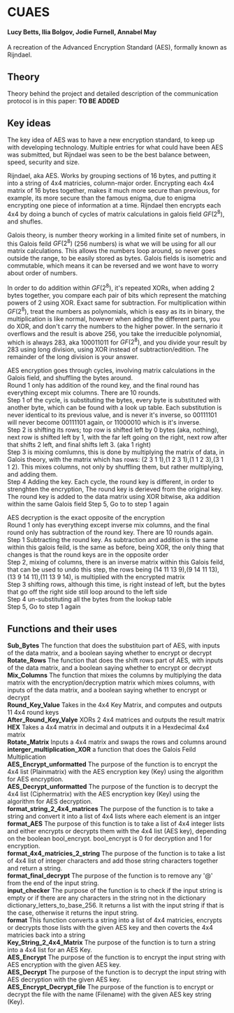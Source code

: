 # CUAES
#### Lucy Betts, Ilia Bolgov, Jodie Furnell, Annabel May
A recreation of the Advanced Encryption Standard (AES), formally known as Rijndael.

## Theory

Theory behind the project and detailed description of the communication protocol is in this paper: **TO BE ADDED**

## Key ideas

The key idea of AES was to have a new encryption standard, to keep up with developing technology. Multiple entries for what could have been AES was submitted, but Rijndael was seen to be the best balance between, speed, security and size.

Rijndael, aka AES. Works by grouping sections of 16 bytes, and putting it into a string of 4x4 matricies, column-major order. 
Encrypting each 4x4 matrix of 16 bytes together, makes it much more secure than previous, for example, its more secure than the famous enigma, due to enigma encrypting one piece of information at a time.
Rijndael then encrypts each 4x4 by doing a bunch of cycles of matrix calculations in galois field $GF(2^8)$, and shufles.

Galois theory, is number theory working in a limited finite set of numbers, in this Galois feild $GF(2^8)$ (256 numbers) is what we will be using for all our matrix calculations. 
This allows the numbers loop around, so never goes outside the range, to be easily stored as bytes. 
Galois fields is isometric and commutable, which means it can be reversed and we wont have to worry about order of numbers.

In order to do addition within $GF(2^8)$, it's repeated XORs, when adding 2 bytes together, you compare each pair of bits which represent the matching powers of 2 using XOR. Exact same for subtraction.
For multiplication within $GF(2^8)$, treat the numbers as polynomials, which is easy as its in binary, the multiplication is like normal, however when adding the different parts, you do XOR, and don't carry the numbers to the higher power. In the sernario it overflows and the result is above 256, you take the irreducible polynomial, which is always 283, aka 100011011 for $GF(2^8)$, and you divide your result by 283 using long division, using XOR instead of subtraction/edition. The remainder of the long division is your answer.

AES encryption goes through cycles, involving matrix calculations in the Galois field, and shuffling the bytes around.<br />
Round 1 only has addition of the round key, and the final round has everything except mix columns. There are 10 rounds.<br />
Step 1 of the cycle, is substituting the bytes, every byte is substituted with another byte, which can be found with a look up table. Each substitution is never identical to its previous value, and is never it's inverse, so 00111101 will never become 00111101 again, or 11000010 which is it's inverse.<br />
Step 2 is shifting its rows; top row is shifted left by 0 bytes (aka, nothing), next row is shifted left by 1, with the far left going on the right, next row after that shifts 2 left, and final shifts left 3. (aka 1 right)<br />
Step 3 is mixing comlumns, this is done by multiplying the matrix of data, in Galois theory, with the matrix which has rows: (2 3 1 1),(1 2 3 1),(1 1 2 3),(3 1 1 2). This mixes columns, not only by shuffling them, but rather multiplying, and adding them.<br />
Step 4 Adding the key. Each cycle, the round key is different, in order to strenghten the encryption, The round key is derieved from the original key. The round key is added to the data matrix using XOR bitwise, aka addition within the same Galois field
Step 5, Go to to step 1 again

AES decryption is the exact opposite of the encryption<br />
Round 1 only has everything except inverse mix columns, and the final round only has subtraction of the round key. There are 10 rounds again.<br />
Step 1 Subtracting the round key. As subtraction and addition is the same within this galois feild, is the same as before, being XOR, the only thing that changes is that the round keys are in the opposite order<br />
Step 2, mixing of columns, there is an inverse matrix within this Galois feild, that can be used to undo this step, the rows being (14 11 13 9),(9 14 11 13),(13 9 14 11),(11 13 9 14), is multiplied with the encrypted matrix<br />
Step 3 shifting rows, although this time, is right instead of left, but the bytes that go off the right side still loop around to the left side<br />
Step 4 un-substituting all the bytes from the lookup table<br />
Step 5, Go to step 1 again

## Functions and their uses

**Sub_Bytes** The function that does the substituion part of AES, with inputs of the data matrix, and a boolean saying whether to encrypt or decrypt<br />
**Rotate_Rows** The function that does the shift rows part of AES, with inputs of the data matrix, and a boolean saying whether to encrypt or decrypt<br />
**Mix_Columns** The function that mixes the columns by multiplying the data matrix with the encryption/decryption matrix which mixes columns, with inputs of the data matrix, and a boolean saying whether to encrypt or decrypt<br />
**Round_Key_Value** Takes in the 4x4 Key Matrix, and computes and outputs 11 4x4 round keys<br />
**After_Round_Key_Valye** XORs 2 4x4 matrices and outputs the result matrix<br />
**HEX** Takes a 4x4 matrix in decimal and outputs it in a Hexdecimal 4x4 matrix<br />
**Rotate_Matrix** Inputs a 4x4 matrix and swaps the rows and columns around<br />
**interger_multiplication_XOR** a function that does the Galois Feild Multiplication<br />
**AES_Encrypt_unformatted** The purpose of the function is to encrypt the 4x4 list (Plainmatrix) with the AES encryption key (Key) using the algorithm for AES encryption.<br /> 
**AES_Decrypt_unformatted** The purpose of the function is to decrypt the 4x4 list (Ciphermatrix) with the AES encryption key (Key) using the algorithm for AES decryption.<br /> 
**format_string_2_4x4_matrices** The purpose of the function is to take a string and convert it into a list of 4x4 lists where each element is an intger<br />
**format_AES** The purpose of this function is to take a list of 4x4 integer lists and either encrypts or decrypts them with the 4x4 list (AES key), depending on the boolean bool_encrypt.
bool_encrypt is 0 for decryption and 1 for encryption.<br />
**format_4x4_matricies_2_string** The purpose of the function is to take a list of 4x4 list of integer characters and add those string characters together and return a string.<br />
**format_final_decrypt** The purpose of the function is to remove any '@' from the end of the input string.<br />
**input_checker** The purpose of the function is to check if the input string is empty or if there are any characters in the string not in the dictionary dictionary_letters_to_base_256. It returns a list with the input string if that is the case, otherwise it returns the input string.<br />
**format** This function converts a string into a list of 4x4 matricies, encrypts or decrypts those lists with the given AES key and then coverts the 4x4 matricies back into a string<br />
**Key_String_2_4x4_Matrix** The purpose of the function is to turn a string into a 4x4 list for an AES Key.<br />
**AES_Encrypt** The purpose of the function is to encrypt the input string with AES encryption with the given AES key.<br />
**AES_Decrypt** The purpose of the function is to decrypt the input string with AES decryption with the given AES key.<br />
**AES_Encrypt_Decrypt_file** The purpose of the function is to encrypt or decrypt the file with the name (Filename) with the given AES key string (Key).<br />


